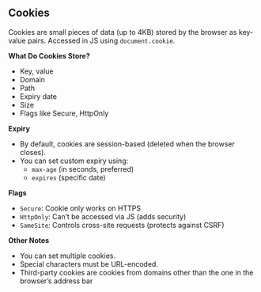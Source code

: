 ## Cookies

Cookies are small pieces of data (up to 4KB) stored by the browser as key-value pairs. Accessed in JS using `document.cookie`.

**What Do Cookies Store?**

*   Key, value
*   Domain
*   Path
*   Expiry date
*   Size
*   Flags like Secure, HttpOnly

**Expiry**

*   By default, cookies are session-based (deleted when the browser closes).
*   You can set custom expiry using:
    *   `max-age` (in seconds, preferred)
    *   `expires` (specific date)

**Flags**

*   `Secure`: Cookie only works on HTTPS
*   `HttpOnly`: Can’t be accessed via JS (adds security)
*   `SameSite`: Controls cross-site requests (protects against CSRF)

**Other Notes**

*   You can set multiple cookies.
*   Special characters must be URL-encoded.
*   Third-party cookies are cookies from domains other than the one in the browser’s address bar